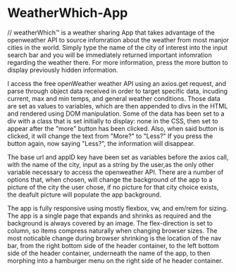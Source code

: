 # WeatherWhich-App
// weatherWhich™ is a weather sharing App that takes advantage of the openweather API to source infomration about the weather from most manjor cities in the world. 
Simply type the name of the city of interest into the input search bar and you will be immediately returned important infomration regarding the weather there.
For more information, press the more button to display previously hidden information. 

I access the free openWeather weather API  using an axios.get request, and parse through object data received in order to target specific data, incuding current, max and min temps, and general weather conditions. Those data are set as values to variables, which are then appended to divs in the HTML and rendered using DOM manipulation. Some of the data has been set to a div with a class that is set initially to display: none in the CSS, then set to appear after the "more" button has been clicked. Also, when said button is clicked, it will change the text from "More?" to "Less?" If you press the button again, now saying "Less?", the information will disappear.

The base url and appID key have been set as variables before the axios call, with the name of the city, input as a string by the user,as the only other variable necessary to access the openweather API. There are a number of options that, when chosen, will change the background of the app to a picture of the city the user chose, if no picture for that city choice exists, the deafult picture will populate the app background.

The app is fully responsive using mostly flexbox, vw, and em/rem for sizing. The app is a single page that expands and shrinks as required and the background is always covered by an image. The flex-direction is set to column, so items compress naturally when changing browser sizes. The most noticable change during browser shrinking is the location of the nav bar, from the right bottom side of the header container, to the left bottom side of the header container, underneath the name of the app, to then morphing into a hamburger menu on the right side of he header container.